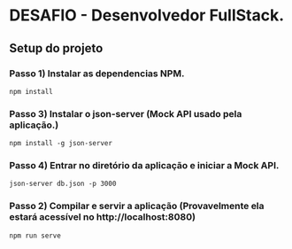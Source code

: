 # DESAFIO - Desenvolvedor FullStack.

## Setup do projeto

### Passo 1) Instalar as dependencias NPM.
```
npm install
```

### Passo 3) Instalar o json-server (Mock API usado pela aplicação.)
```
npm install -g json-server
```

### Passo 4) Entrar no diretório da aplicação e iniciar a Mock API.
```
json-server db.json -p 3000
```

### Passo 2) Compilar e servir a aplicação (Provavelmente ela estará acessível no http://localhost:8080)
```
npm run serve
```